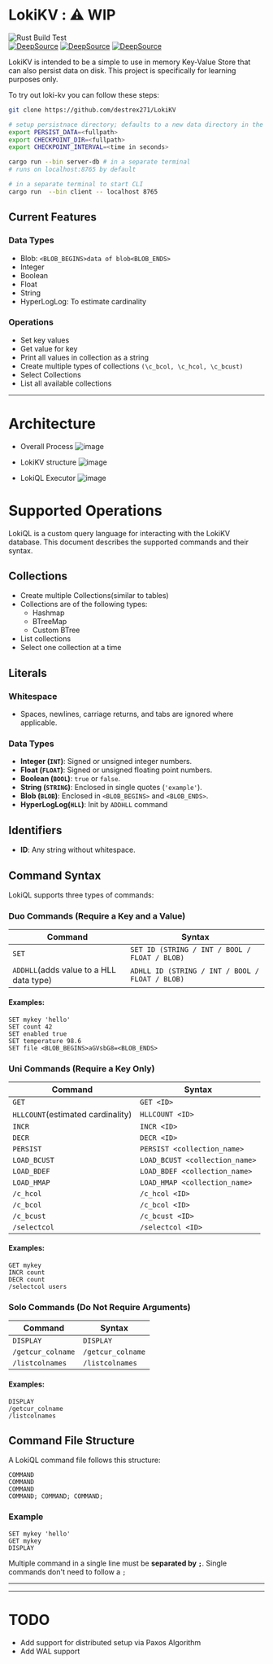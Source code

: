 # LokiKV :  ⚠️  WIP

![Rust Build Test](https://github.com/destrex271/LokiKV/actions/workflows/rust.yml/badge.svg)   
[![DeepSource](https://app.deepsource.com/gh/destrex271/LokiKV.svg/?label=code+coverage&show_trend=true&token=yNjixD6YddAmWYl3aPWNJV1M)](https://app.deepsource.com/gh/destrex271/LokiKV/)
[![DeepSource](https://app.deepsource.com/gh/destrex271/LokiKV.svg/?label=active+issues&show_trend=true&token=yNjixD6YddAmWYl3aPWNJV1M)](https://app.deepsource.com/gh/destrex271/LokiKV/)
[![DeepSource](https://app.deepsource.com/gh/destrex271/LokiKV.svg/?label=resolved+issues&show_trend=true&token=yNjixD6YddAmWYl3aPWNJV1M)](https://app.deepsource.com/gh/destrex271/LokiKV/)



LokiKV is intended to be a simple to use in memory Key-Value Store that can also persist data on disk.
This project is specifically for learning purposes only.

To try out loki-kv you can follow these steps:

```bash
git clone https://github.com/destrex271/LokiKV

# setup persistnace directory; defaults to a new data directory in the folder where server is running
export PERSIST_DATA=<fullpath>
export CHECKPOINT_DIR=<fullpath>
export CHECKPOINT_INTERVAL=<time in seconds>

cargo run --bin server-db # in a separate terminal
# runs on localhost:8765 by default

# in a separate terminal to start CLI
cargo run  --bin client -- localhost 8765
```

## Current Features

### Data Types
 - Blob: `<BLOB_BEGINS>data of blob<BLOB_ENDS>`
 - Integer
 - Boolean
 - Float
 - String
 - HyperLogLog: To estimate cardinality

### Operations
 - Set key values
 - Get value for key
 - Print all values in collection as a string
 - Create multiple types of collections ```(\c_bcol, \c_hcol, \c_bcust)```
 - Select Collections
 - List all available collections

<hr/>

# Architecture
 - Overall Process
![image](https://github.com/user-attachments/assets/5f6b200e-5f68-4cb4-85b3-260dc7a29db5)

 - LokiKV structure
![image](https://github.com/user-attachments/assets/3a0f64dd-756f-4fd7-bfa9-515dbcd17eb5)

 - LokiQL Executor
![image](https://github.com/user-attachments/assets/0b80811f-8807-4b25-8d38-05f809e09e6e)


# Supported Operations

LokiQL is a custom query language for interacting with the LokiKV database. This document describes the supported commands and their syntax.

## Collections
 - Create multiple Collections(similar to tables)
 - Collections are of the following types:
   - Hashmap
   - BTreeMap
   - Custom BTree
 - List collections
 - Select one collection at a time


## **Literals**

### **Whitespace**
- Spaces, newlines, carriage returns, and tabs are ignored where applicable.

### **Data Types**
- **Integer (`INT`)**: Signed or unsigned integer numbers.
- **Float (`FLOAT`)**: Signed or unsigned floating point numbers.
- **Boolean (`BOOL`)**: `true` or `false`.
- **String (`STRING`)**: Enclosed in single quotes (`'example'`).
- **Blob (`BLOB`)**: Enclosed in `<BLOB_BEGINS>` and `<BLOB_ENDS>`.
- **HyperLogLog(`HLL`)**: Init by `ADDHLL` command

## **Identifiers**
- **ID**: Any string without whitespace.

## **Command Syntax**

LokiQL supports three types of commands:

### **Duo Commands (Require a Key and a Value)**
| Command | Syntax                                          |
|---------|-------------------------------------------------|
| `SET`   | `SET ID (STRING / INT / BOOL / FLOAT / BLOB)` |
| `ADDHLL`(adds value to a HLL data type)   | `ADHLL ID (STRING / INT / BOOL / FLOAT / BLOB)` |

#### **Examples**:
```plaintext
SET mykey 'hello'
SET count 42
SET enabled true
SET temperature 98.6
SET file <BLOB_BEGINS>aGVsbG8=<BLOB_ENDS>
```

### **Uni Commands (Require a Key Only)**
| Command  | Syntax |
|----------|--------|
| `GET`    | `GET <ID>` |
| `HLLCOUNT`(estimated cardinality)    | `HLLCOUNT <ID>` |
| `INCR`   | `INCR <ID>` |
| `DECR`   | `DECR <ID>` |
| `PERSIST`   | `PERSIST <collection_name>` |
| `LOAD_BCUST`   | `LOAD_BCUST <collection_name>` |
| `LOAD_BDEF`   | `LOAD_BDEF <collection_name>` |
| `LOAD_HMAP`   | `LOAD_HMAP <collection_name>` |
| `/c_hcol`  | `/c_hcol <ID>` |
| `/c_bcol`  | `/c_bcol <ID>` |
| `/c_bcust` | `/c_bcust <ID>` |
| `/selectcol` | `/selectcol <ID>` |

#### **Examples**:
```plaintext
GET mykey
INCR count
DECR count
/selectcol users
```

### **Solo Commands (Do Not Require Arguments)**
| Command  | Syntax |
|----------|--------|
| `DISPLAY`  | `DISPLAY` |
| `/getcur_colname` | `/getcur_colname` |
| `/listcolnames`   | `/listcolnames` |

#### **Examples**:
```plaintext
DISPLAY
/getcur_colname
/listcolnames
```

## **Command File Structure**
A LokiQL command file follows this structure:

```plaintext
COMMAND
COMMAND
COMMAND
COMMAND; COMMAND; COMMAND;
```

### **Example**
```plaintext
SET mykey 'hello'
GET mykey
DISPLAY
```

Multiple command in a single line must be **separated by `;`**.
Single commands don't need to follow a `;`

---


<hr/>

# TODO

 - Add support for distributed setup via Paxos Algorithm
 - Add WAL support
